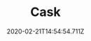 ---
templateKey: blog-post
title: Cask
type: equipment
description: Use in the cellar to age products like wine and cheese.
featuredpost: false
date: 2020-02-21T14:54:54.711Z
featuredimage: /img/Cask.png
footprint: 1x1
source: Ultimate Farmhouse
tags:
  - Wood (20)
  - Hardwood (1)
---